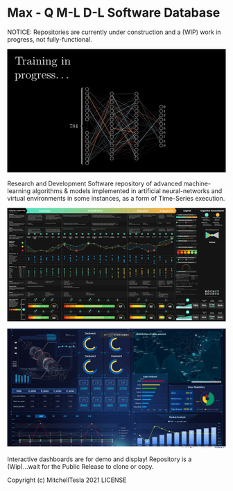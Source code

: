 # Max - Q    M-L D-L Software Database
NOTICE: Repositories are currently under construction and a (WIP) work in progress, not fully-functional.
<p align="center">
  <img src="BitesizedWeeBlacklemur-max-1mb.gif" alt="demo" />
</p>
Research and Development Software repository of advanced machine-learning algorithms & models implemented
in artificial neural-networks and virtual environments in some instances, as a form of Time-Series execution.

<p align="center">
  <img src="CIM_animted_-4.gif" alt="demo" />
</p>

<p align="center">
  <img src="hzjh3zjk.gif" alt="demo" />
</p>

Interactive dashboards are for demo and display!
Repository is a (Wip)...wait for the Public Release to clone or copy. 

Copyright (c) MitchellTesla  2021 LICENSE
